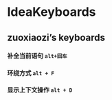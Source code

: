 # IdeaKeyboards

## zuoxiaozi’s keyboards


#### 补全当前语句  `alt+回车`

#### 环绕方式  `alt + F`

#### 显示上下文操作 `alt + D`
